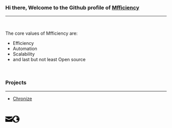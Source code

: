### Hi there, Welcome to the Github profile of [Mfficiency][website]
---

<br />

The core values of Mfficiency are:
- Efficiency
- Automation
- Scalability
- and last but not least Open source

<br />

### Projects
---
- [Chronize][chronize-gh]

<br />

[<img align="left" alt="Mfficiency.com" width="22px" src="https://raw.githubusercontent.com/iconic/open-iconic/master/svg/envelope-closed.svg" />](mailto:info@mfficiency.com)
[<img align="left" alt="Mfficiency.com" width="22px" src="https://raw.githubusercontent.com/iconic/open-iconic/master/svg/globe.svg" />][website]


[chronize-gh]: https://mfficiency.github.io/Chronize/
[mail]: mailto:info@mfficiency.com
[website]: http://www.mfficiency.com/

